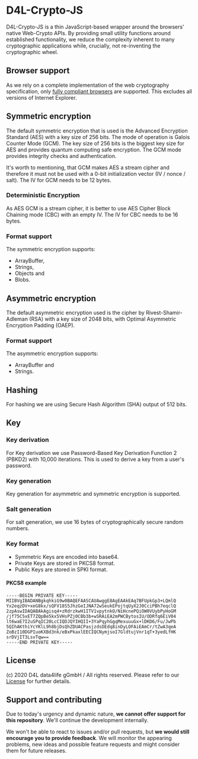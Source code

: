 # D4L-Crypto-JS

D4L-Crypto-JS is a thin JavaScript-based wrapper around the browsers' native Web-Crypto APIs. By providing small utility functions around established functionality, we reduce the complexity inherent to many cryptographic applications while, crucially, not re-inventing the cryptographic wheel.

## Browser support

As we rely on a complete implementation of the web cryptography specification, only [fully compliant browsers](https://caniuse.com/#feat=cryptography) are supported. This excludes all versions of Internet Explorer.

## Symmetric encryption

The default symmetric encryption that is used is the Advanced Encryption Standard (AES) with a key size of 256 bits. The mode of operation is Galois Counter Mode (GCM).
The key size of 256 bits is the biggest key size for AES and provides quantum computing safe encryption. The GCM mode provides integrity checks and authentication.

It's worth to mentioning, that GCM makes AES a stream cipher and therefore it must not be used with a 0-bit initialization vector (IV / nonce / salt). The IV for GCM needs to be 12 bytes.

### Deterministic Encryption

As AES GCM is a stream cipher, it is better to use AES Cipher Block Chaining mode (CBC) with an empty IV. The IV for CBC needs to be 16 bytes.

### Format support

The symmetric encryption supports:

- ArrayBuffer,
- Strings,
- Objects and
- Blobs.

## Asymmetric encryption

The default asymmetric encryption used is the cipher by Rivest-Shamir-Adleman (RSA) with a key size of 2048 bits, with Optimal Asymmetric Encryption Padding (OAEP).

### Format support

The asymmetric encryption supports:

- ArrayBuffer and
- Strings.

## Hashing

For hashing we are using Secure Hash Algorithm (SHA) output of 512 bits.

## Key

### Key derivation

For Key derivation we use Password-Based Key Derivation Function 2 (PBKD2) with 10,000 iterations. This is used to derive a key from a user's password.

### Key generation

Key generation for asymmetric and symmetric encryption is supported.

### Salt generation

For salt generation, we use 16 bytes of cryptographically secure random numbers.

### Key format

- Symmetric Keys are encoded into base64.
- Private Keys are stored in PKCS8 format.
- Public Keys are stored in SPKI format.

#### PKCS8 example

```
-----BEGIN PRIVATE KEY-----
MIIBVgIBADANBgkqhkiG9w0BAQEFAASCAUAwggE8AgEAAkEAq7BFUpkGp3+LQmlQ
Yx2eqzDV+xeG8kx/sQFV18S5JhzGeIJNA72wSeukEPojtqUyX2J0CciPBh7eqclQ
2zpAswIDAQABAkAgisq4+zRdrzkwH1ITV1vpytnkO/NiHcnePQiOW0VUybPyHoGM
/jf75C5xET7ZQpBe5kx5VHsPZj0CBb3b+wSRAiEA2mPWCBytosIU/ODRfq6EiV04
lt6waE7I2uSPqIC20LcCIQDJQYIHQII+3YaPqyhGgqMexuuuGx+lDKD6/Fu/JwPb
5QIhAKthiYcYKlL9h8bjDsQhZDUACPasjzdsDEdq8inDyLOFAiEAmCr/tZwA3qeA
ZoBzI10DGPIuoKXBd3nk/eBxPkaxlEECIQCNymjsoI7GldtujVnr1qT+3yedLfHK
srDVjIT3LsvTqw==
-----END PRIVATE KEY-----
```

## License

(c) 2020 D4L data4life gGmbH / All rights reserved. Please refer to our [License](./LICENSE) for further details.

## Support and contributing

Due to today's urgency and dynamic nature, **we cannot offer support for this repository**. We'll continue the development internally.

We won't be able to react to issues and/or pull requests, but **we would still encourage you to provide feedback**. We will monitor the appearing problems, new ideas and possible feature requests and might consider them for future releases.
